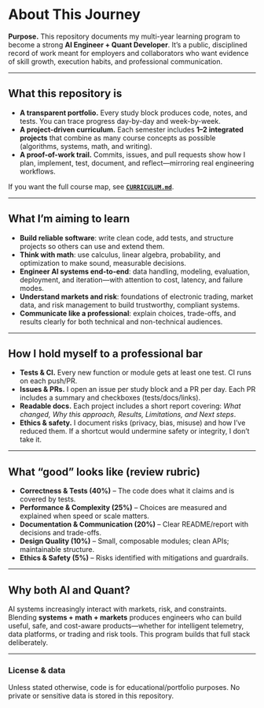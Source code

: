 # About This Journey

**Purpose.** This repository documents my multi-year learning program to become a strong **AI Engineer + Quant Developer**. It’s a public, disciplined record of work meant for employers and collaborators who want evidence of skill growth, execution habits, and professional communication.

---

## What this repository is

- **A transparent portfolio.** Every study block produces code, notes, and tests. You can trace progress day-by-day and week-by-week.
- **A project-driven curriculum.** Each semester includes **1–2 integrated projects** that combine as many course concepts as possible (algorithms, systems, math, and writing).
- **A proof-of-work trail.** Commits, issues, and pull requests show how I plan, implement, test, document, and reflect—mirroring real engineering workflows.

If you want the full course map, see **[`CURRICULUM.md`](./CURRICULUM.md)**.

---

## What I’m aiming to learn

- **Build reliable software**: write clean code, add tests, and structure projects so others can use and extend them.
- **Think with math**: use calculus, linear algebra, probability, and optimization to make sound, measurable decisions.
- **Engineer AI systems end-to-end**: data handling, modeling, evaluation, deployment, and iteration—with attention to cost, latency, and failure modes.
- **Understand markets and risk**: foundations of electronic trading, market data, and risk management to build trustworthy, compliant systems.
- **Communicate like a professional**: explain choices, trade-offs, and results clearly for both technical and non-technical audiences.

---

## How I hold myself to a professional bar

- **Tests & CI.** Every new function or module gets at least one test. CI runs on each push/PR.
- **Issues & PRs.** I open an issue per study block and a PR per day. Each PR includes a summary and checkboxes (tests/docs/links).
- **Readable docs.** Each project includes a short report covering: _What changed, Why this approach, Results, Limitations, and Next steps_.
- **Ethics & safety.** I document risks (privacy, bias, misuse) and how I’ve reduced them. If a shortcut would undermine safety or integrity, I don’t take it.

---

## What “good” looks like (review rubric)

- **Correctness & Tests (40%)** – The code does what it claims and is covered by tests.
- **Performance & Complexity (25%)** – Choices are measured and explained when speed or scale matters.
- **Documentation & Communication (20%)** – Clear README/report with decisions and trade-offs.
- **Design Quality (10%)** – Small, composable modules; clean APIs; maintainable structure.
- **Ethics & Safety (5%)** – Risks identified with mitigations and guardrails.

---

## Why both AI and Quant?

AI systems increasingly interact with markets, risk, and constraints. Blending **systems + math + markets** produces engineers who can build useful, safe, and cost-aware products—whether for intelligent telemetry, data platforms, or trading and risk tools. This program builds that full stack deliberately.

---

### License & data
Unless stated otherwise, code is for educational/portfolio purposes. No private or sensitive data is stored in this repository.

